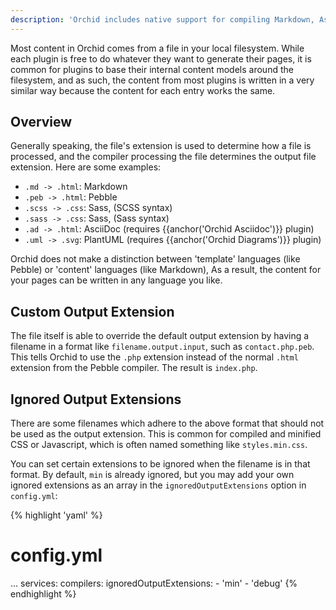 ```yaml
---
description: 'Orchid includes native support for compiling Markdown, Asciidoc, Pebble, SCSS, PlantUML diagrams, and more.'
---
```


Most content in Orchid comes from a file in your local filesystem. While each plugin is free to do whatever they want to
generate their pages, it is common for plugins to base their internal content models around the filesystem, and as such, 
the content from most plugins is written in a very similar way because the content for each entry works the same.

## Overview 

Generally speaking, the file's extension is used to determine how a file is processed, and the compiler processing the 
file determines the output file extension. Here are some examples:

- `.md -> .html`: Markdown 
- `.peb -> .html`: Pebble 
- `.scss -> .css`: Sass, (SCSS syntax)
- `.sass -> .css`: Sass, (Sass syntax)
- `.ad -> .html`: AsciiDoc (requires {{anchor('Orchid Asciidoc')}} plugin)
- `.uml -> .svg`: PlantUML (requires {{anchor('Orchid Diagrams')}} plugin)

Orchid does not make a distinction between 'template' languages (like Pebble) or 'content' languages (like Markdown), As
a result, the content for your pages can be written in any language you like.

## Custom Output Extension

The file itself is able to override the default output extension by having a filename in a format like 
`filename.output.input`, such as `contact.php.peb`. This tells Orchid to use the `.php` extension instead of the normal
`.html` extension from the Pebble compiler. The result is `index.php`.

## Ignored Output Extensions

There are some filenames which adhere to the above format that should not be used as the output extension. This is 
common for compiled and minified CSS or Javascript, which is often named something like `styles.min.css`. 

You can set certain extensions to be ignored when the filename is in that format. By default, `min` is already ignored, 
but you may add your own ignored extensions as an array in the `ignoredOutputExtensions` option in `config.yml`:

{% highlight 'yaml' %}
# config.yml
...
services:
  compilers:
    ignoredOutputExtensions:
      - 'min'
      - 'debug'
{% endhighlight %}
